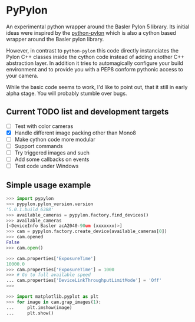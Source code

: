 # PyPylon
An experimental python wrapper around the Basler Pylon 5 library. 
Its initial ideas were inspired by the [python-pylon](https://github.com/srgblnch/python-pylon) which is also a cython based wrapper around the Basler pylon library.

However, in contrast to `python-pylon` this code directly instanciates the Pylon C++ classes inside the cython code instead of adding another C++ abstraction layer. In addition it tries to automagically configure your build environment and to provide you with a PEP8 conform pythonic access to your camera.

While the basic code seems to work, I'd like to point out, that it still in early alpha stage. You will probably stumble over bugs.

## Current TODO list and development targets
 - [ ] Test with color cameras
 - [x] Handle different image packing other than Mono8
 - [ ] Make cython code more modular
 - [ ] Support commands
 - [ ] Try triggered images and such
 - [ ] Add some callbacks on events
 - [ ] Test code under Windows
 
## Simple usage example
```python
>>> import pypylon
>>> pypylon.pylon_version.version
'5.0.1.build_6388'
>>> available_cameras = pypylon.factory.find_devices()
>>> available_cameras
[<DeviceInfo Basler acA2040-90um (xxxxxxx)>]
>>> cam = pypylon.factory.create_device(available_cameras[0])
>>> cam.opened
False
>>> cam.open()

>>> cam.properties['ExposureTime']
10000.0
>>> cam.properties['ExposureTime'] = 1000
>>> # Go to full available speed
... cam.properties['DeviceLinkThroughputLimitMode'] = 'Off'
>>> 

>>> import matplotlib.pyplot as plt
>>> for image in cam.grap_images(1):
...     plt.imshow(image)
...     plt.show()
```
